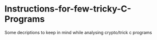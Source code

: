 # Instructions-for-few-tricky-C-Programs
Some decriptions to keep in mind while analysing crypto/trick c programs
